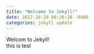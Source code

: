 ```yaml
---
title: "Welcome to Jekyll!"
date: 2017-10-20 08:26:28 -0400
categories: jekyll update
---
```


Welcom to Jekyll!  
this is test
